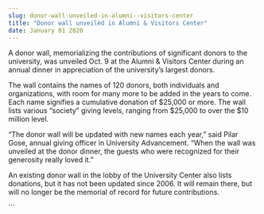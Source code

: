 ```yaml
---
slug: donor-wall-unveiled-in-alumni--visitors-center
title: "Donor wall unveiled in Alumni & Visitors Center"
date: January 01 2020
---
```


 
<p>
  A donor wall, memorializing the contributions of significant donors to the
  university, was unveiled Oct. 9 at the Alumni &amp; Visitors Center during an
  annual dinner in appreciation of the university’s largest donors.
</p>
<p>
  The wall contains the names of 120 donors, both individuals and organizations,
  with room for many more to be added in the years to come. Each name signifies
  a cumulative donation of $25,000 or more. The wall lists various “society”
  giving levels, ranging from $25,000 to over the $10 million level.
</p>
<p>
  “The donor wall will be updated with new names each year,” said Pilar Gose,
  annual giving officer in University Advancement. “When the wall was unveiled
  at the donor dinner, the guests who were recognized for their generosity
  really loved it.”
</p>
<p>
  An existing donor wall in the lobby of the University Center also lists
  donations, but it has not been updated since 2006. It will remain there, but
  will no longer be the memorial of record for future contributions.
</p>
```
